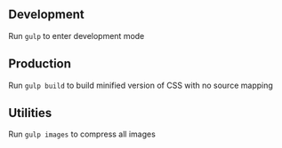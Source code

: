 ## Development
Run ``gulp`` to enter development mode

## Production
Run ``gulp build`` to build minified version of CSS with no source mapping

## Utilities
Run ``gulp images`` to compress all images
